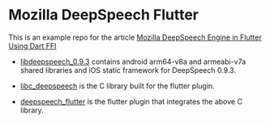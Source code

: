 # Mozilla DeepSpeech Flutter

This is an example repo for the article [Mozilla DeepSpeech Engine in Flutter Using Dart FFI](https://techblog.geekyants.com/mozilla-deepspeech-engine-in-flutter-using-dart-ffi)

- [libdeepspeech_0.9.3](./libdeepspeech_0.9.3) contains android arm64-v8a and armeabi-v7a shared libraries and iOS static framework for DeepSpeech 0.9.3.

- [libc_deepspeech](./libc_deepspeech) is the C library built for the flutter plugin.

- [deepspeech_flutter](,.deepspeech_flutter) is the flutter plugin that integrates the above C library.
